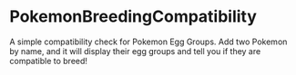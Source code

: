 # PokemonBreedingCompatibility
A simple compatibility check for Pokemon Egg Groups. Add two Pokemon by name, and it will display their egg groups and tell you if they are compatible to breed!
